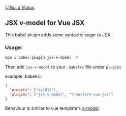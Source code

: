 [![Build Status](https://travis-ci.org/nickmessing/babel-plugin-jsx-v-model.svg?branch=master)](https://travis-ci.org/nickmessing/babel-plugin-jsx-v-model)

## JSX v-model for Vue JSX

This babel plugin adds some syntactic sugar to JSX.

### Usage:

```bash
npm i babel-plugin-jsx-v-model -D
```

Then add `jsx-v-model` to your `.babelrc` file under `plugins`

example .babelrc:
```json
{
  "presets": ["es2015"],
  "plugins": ["jsx-v-model", "transform-vue-jsx"]
}
```

Behaviour is similar to vue template's [v-model](https://vuejs.org/v2/api/#v-model).

